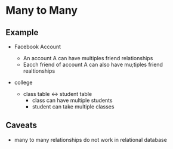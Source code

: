 # Many to Many


## Example
* Facebook Account
    * An account A can have multiples friend relationships
    * Eacch friend of account A can also have mu;tiples friend realtionships


* college
    * class table <-> student table
        * class can have multiple students
        * student can take multiple classes

## Caveats
* many to many relationships do not work in relational database 

